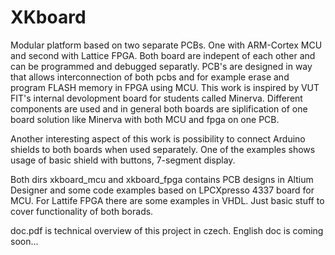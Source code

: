 # XKboard

Modular platform based on two separate PCBs. One with ARM-Cortex MCU and second with Lattice FPGA. Both board are indepent of each other and can be programmed and debugged separatly. PCB's are designed in way that allows interconnection of both pcbs and for example erase and program FLASH memory in FPGA using MCU. This work is inspired by VUT FIT's internal devolopment board for students called Minerva. Different components are used and in general both boards are siplification of one board solution like Minerva with both MCU and fpga on one PCB.

Another interesting aspect of this work is possibility to connect Arduino shields to both boards when used separately. One of the examples shows usage of basic shield with buttons, 7-segment display.

Both dirs xkboard_mcu and xkboard_fpga contains PCB designs in Altium Designer and some code examples based on LPCXpresso 4337 board for MCU. For Lattife FPGA there are some examples in VHDL. Just basic stuff to cover functionality of both borads.

doc.pdf is technical overview of this project in czech. English doc is coming soon...
